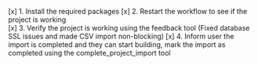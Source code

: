 [x] 1. Install the required packages
[x] 2. Restart the workflow to see if the project is working  
[x] 3. Verify the project is working using the feedback tool (Fixed database SSL issues and made CSV import non-blocking)
[x] 4. Inform user the import is completed and they can start building, mark the import as completed using the complete_project_import tool
